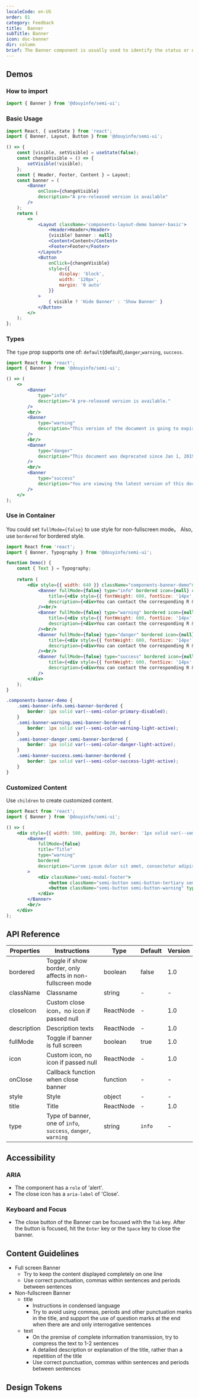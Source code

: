 ```yaml
---
localeCode: en-US
order: 81
category: Feedback
title:  Banner
subTitle: Banner
icon: doc-banner
dir: column
brief: The Banner component is usually used to identify the status or notification of the full page. It is usually resident and requires the user to close it initiatively.
---
```



## Demos

### How to import

```jsx import
import { Banner } from '@douyinfe/semi-ui';
```

### Basic Usage

```jsx live=true dir="column"
import React, { useState } from 'react';
import { Banner, Layout, Button } from '@douyinfe/semi-ui';

() => {
    const [visible, setVisible] = useState(false);
    const changeVisible = () => {
        setVisible(!visible);
    };
    const { Header, Footer, Content } = Layout;
    const banner = (
        <Banner 
            onClose={changeVisible}
            description="A pre-released version is available"
        />
    );
    return (
        <>
            <Layout className='components-layout-demo banner-basic'>
                <Header>Header</Header>
                {visible? banner : null}
                <Content>Content</Content>
                <Footer>Footer</Footer>
            </Layout>
            <Button
                onClick={changeVisible}
                style={{
                    display: 'block',
                    width: '120px',
                    margin: '0 auto'
                }}
            >
                { visible ? 'Hide Banner' : 'Show Banner' }
            </Button>
        </>
    );
};
```

### Types

The `type` prop supports one of: `default`(default),`danger`,`warning`, `success`.

```jsx live=true dir="column"
import React from 'react';
import { Banner } from '@douyinfe/semi-ui';

() => (
    <>
        <Banner 
            type="info"
            description="A pre-released version is available."
        />
        <br/>
        <Banner 
            type="warning"
            description="This version of the document is going to expire after 4 days."
        />
        <br/>
        <Banner 
            type="danger"
            description="This document was deprecated since Jan 1, 2019."
        />
        <br/>
        <Banner 
            type="success"
            description="You are viewing the latest version of this document."
        />
    </>
);
```


### Use in Container
You could set  `fullMode={false}` to use style for non-fullscreen mode。
Also, use `bordered` for bordered style.

```jsx live=true dir="column"
import React from 'react';
import { Banner, Typography } from '@douyinfe/semi-ui';

function Demo() {
    const { Text } = Typography;
  
    return (
        <div style={{ width: 640 }} className="components-banner-demo">
            <Banner fullMode={false} type="info" bordered icon={null} closeIcon={null}
                title={<div style={{ fontWeight: 600, fontSize: '14px', lineHeight: '20px' }}>{`Don't know AppKey?`}</div>}
                description={<div>You can contact the corresponding R & D students to confirm whether you have applied for an application on <Text link={{ href: 'https://semi.design/' }}>the application cloud platform</Text> , and fill in the corresponding information.</div>}
            /><br/>
            <Banner fullMode={false} type="warning" bordered icon={null} closeIcon={null}
                title={<div style={{ fontWeight: 600, fontSize: '14px', lineHeight: '20px' }}>{`Don't know AppKey?`}</div>}
                description={<div>You can contact the corresponding R & D students to confirm whether you have applied for an application on <Text link={{ href: 'https://semi.design/' }}>the application cloud platform</Text> , and fill in the corresponding information.</div>}
            /><br/>
            <Banner fullMode={false} type="danger" bordered icon={null} closeIcon={null}
                title={<div style={{ fontWeight: 600, fontSize: '14px', lineHeight: '20px' }}>{`Don't know AppKey?`}</div>}
                description={<div>You can contact the corresponding R & D students to confirm whether you have applied for an application on <Text link={{ href: 'https://semi.design/' }}>the application cloud platform</Text> , and fill in the corresponding information.</div>}
            /><br/>
            <Banner fullMode={false} type="success" bordered icon={null} closeIcon={null}
                title={<div style={{ fontWeight: 600, fontSize: '14px', lineHeight: '20px' }}>{`Don't know AppKey?`}</div>}
                description={<div>You can contact the corresponding R & D students to confirm whether you have applied for an application on <Text link={{ href: 'https://semi.design/' }}>the application cloud platform</Text> , and fill in the corresponding information.</div>}
            />
        </div>
    );
}
```

```css
.components-banner-demo {
    .semi-banner-info.semi-banner-bordered {
        border: 1px solid var(--semi-color-primary-disabled);
    }
    .semi-banner-warning.semi-banner-bordered {
        border: 1px solid var(--semi-color-warning-light-active);
    }
    .semi-banner-danger.semi-banner-bordered {
        border: 1px solid var(--semi-color-danger-light-active);
    }
    .semi-banner-success.semi-banner-bordered {
        border: 1px solid var(--semi-color-success-light-active);
    }
}
```

### Customized Content
Use `children` to create customized content.
```jsx live=true dir="column"
import React from 'react';
import { Banner } from '@douyinfe/semi-ui';

() => (
    <div style={{ width: 500, padding: 20, border: '1px solid var(--semi-color-border)' }}>
        <Banner
            fullMode={false}
            title="Title"
            type="warning"
            bordered
            description="Lorem ipsum dolor sit amet, consectetur adipiscing elit, sed do eiusmod tempor incididunt ut labore et dolore magna aliqua. Ut enim ad minim veniam, quis nostrud exercitation ullamco laboris nisi ut aliquip ex ea commodo consequat"
        >
            <div className="semi-modal-footer">
                <button className="semi-button semi-button-tertiary semi-button-light" type="button">No, thanks.</button>
                <button className="semi-button semi-button-warning" type="button">Sounds great!</button>
            </div>
        </Banner>
        <br/>
    </div>
);
```

## API Reference

| Properties | Instructions                                                                             | Type     | Default               | Version | 
| ---------- | ---------------------------------------------------------------------------------------- | -------- | --------------------- | --- |
| bordered | Toggle if show border, only affects in non-fullscreen mode | boolean | false | 1.0 |
| className | Classname | string | - |- |
| closeIcon | Custom close icon，no icon if passed null | ReactNode | - | 1.0 |
| description | Description texts | ReactNode | - | 1.0 |
| fullMode| Toggle if banner is full screen | boolean | true | 1.0 |
| icon | Custom icon, no icon if passed null | ReactNode | - | 1.0 |
| onClose | Callback function when close banner | function | - |- |
| style | Style | object | - |- |
| title | Title | ReactNode | - | 1.0 |
| type | Type of banner, one of `info`, `success`, `danger`, `warning` | string | `info` | - |

## Accessibility

### ARIA

- The component has a `role` of 'alert'.
- The close icon has a `aria-label` of 'Close'.

### Keyboard and Focus

- The close button of the Banner can be focused with the `Tab` key. After the button is focused, hit the `Enter` key or the `Space` key to close the banner.

## Content Guidelines

- Full screen Banner
  - Try to keep the content displayed completely on one line
  - Use correct punctuation, commas within sentences and periods between sentences
- Non-fullscreen Banner
  - title
    - Instructions in condensed language
    - Try to avoid using commas, periods and other punctuation marks in the title, and support the use of question marks at the end when there are and only interrogative sentences
  - text
    - On the premise of complete information transmission, try to compress the text to 1-2 sentences
    - A detailed description or explanation of the title, rather than a repetition of the title
    - Use correct punctuation, commas within sentences and periods between sentences

## Design Tokens

<DesignToken/>